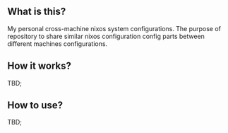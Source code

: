 ## What is this?

My personal cross-machine nixos system configurations. The purpose of repository to share similar nixos configuration config parts between different machines configurations.

## How it works?

TBD;

## How to use?

TBD;
